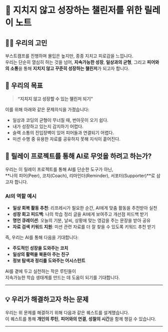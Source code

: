 # 🌱 지치지 않고 성장하는 챌린저를 위한 릴레이 노트

## 🙋‍♀️ 우리의 고민

부스트캠프를 진행하며 몰입은 높지만, 종종 지치고 피로감을 느낍니다.  
우리는 단순히 열심히 하는 것을 넘어, **지속가능한 성장**, **일상과의 균형**, 그리고 **피어와의 소통**을 통해 **지치지 않고 꾸준히 성장하는 챌린저**가 되고자 합니다.

## 🎯 우리의 목표

> **“지치지 않고 성장할 수 있는 챌린저 되기”**

이를 위해 아래와 같은 문제의식을 가졌습니다:

- 일상과 코딩의 균형이 무너질 때, 번아웃이 오기 쉽다.
- 내가 성장하고 있는지 감지하기 어렵다.
- 슬랙 소통의 진입장벽이 있어 피어들과 연결되기 어렵다.
- 미션 수행 중 유용한 자료를 공유하지 못해 지식이 흩어진다.

## 🤖 릴레이 프로젝트를 통해 AI로 무엇을 하려고 하는가?

우리는 이 릴레이 프로젝트를 통해 AI를 단순한 도구가 아닌,  
**나의 피어(Peer), 코치(Coach), 리마인더(Reminder), 서포터(Supporter)**로 삼고자 합니다.

### AI의 역할 예시
- **일상 회복 활동 추천**: 리프레시가 필요한 순간, AI에게 맞춤 활동을 추천받아 실천
- **성장 회고 피드백**: 나의 학습 정리 글을 AI에게 보여주고 개선점 피드백 받기
- **명언 큐레이션**: 오늘의 기분, 날씨, 상황에 맞는 영감을 주는 문장을 받아 공유
- **자료 검색 키워드 지원**: 미션 관련 자료를 더 잘 찾을 수 있도록 키워드 추천 받기

즉, 우리는 AI를 통해 다음을 기대합니다:
- **주도적인 성장을 도와주는 코치**
- **일상의 활력을 북돋아 주는 친구**
- **정보 탐색과 정리를 도와주는 어시스턴트**

AI를 곁에 두고 실천하는 작은 루틴들이  
지속가능한 학습 생태계를 만드는 데 도움이 되기를 기대합니다.

---

## 💡 우리가 해결하고자 하는 문제

우리는 위 문제를 해결하기 위해 다음과 같은 퀘스트를 설계했습니다.  
이 퀘스트를 통해 **개인의 루틴**, **피어와의 연결**, **성찰의 시간**을 함께 챙길 수 있습니다.

-----


